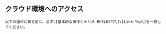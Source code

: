 ## クラウド環境へのアクセス

```
以下の操作に移る前に、必ず\[基本的な操作シナリオ RHELOSP7\]\[Link-Top\]を一読してください。
```
[Link-Top]:https://github.com/taraki1978/OpenStackBasicScenario/blob/master/kilo/rhelosp/jp/basic-operation.md

